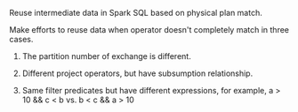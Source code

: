 Reuse intermediate data in Spark SQL based on physical plan match.

Make efforts to reuse data when operator doesn't completely match in three cases.

1. The partition number of exchange is different.

2. Different project operators, but have subsumption relationship. 

3. Same filter predicates but have different expressions, for example, a > 10 && c < b vs.  b < c && a > 10
